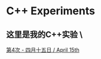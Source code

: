 # C++ Experiments
## 这里是我的C++实验 \
<a href="https://github.com/BenjaminPan61618/BenjaminPan61618.github.io/tree/main/IV"> 第4次 - 四月十五日  / April 15th </a>
